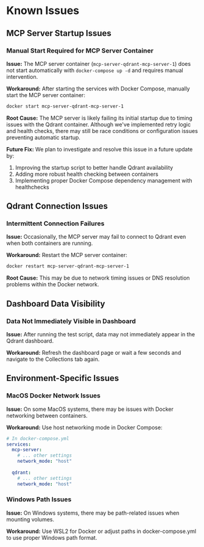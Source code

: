 # Known Issues

## MCP Server Startup Issues

### Manual Start Required for MCP Server Container

**Issue:** The MCP server container (`mcp-server-qdrant-mcp-server-1`) does not start automatically with `docker-compose up -d` and requires manual intervention.

**Workaround:** After starting the services with Docker Compose, manually start the MCP server container:

```bash
docker start mcp-server-qdrant-mcp-server-1
```

**Root Cause:** The MCP server is likely failing its initial startup due to timing issues with the Qdrant container. Although we've implemented retry logic and health checks, there may still be race conditions or configuration issues preventing automatic startup.

**Future Fix:** We plan to investigate and resolve this issue in a future update by:
1. Improving the startup script to better handle Qdrant availability
2. Adding more robust health checking between containers
3. Implementing proper Docker Compose dependency management with healthchecks

## Qdrant Connection Issues

### Intermittent Connection Failures

**Issue:** Occasionally, the MCP server may fail to connect to Qdrant even when both containers are running.

**Workaround:** Restart the MCP server container:

```bash
docker restart mcp-server-qdrant-mcp-server-1
```

**Root Cause:** This may be due to network timing issues or DNS resolution problems within the Docker network.

## Dashboard Data Visibility

### Data Not Immediately Visible in Dashboard

**Issue:** After running the test script, data may not immediately appear in the Qdrant dashboard.

**Workaround:** Refresh the dashboard page or wait a few seconds and navigate to the Collections tab again.

## Environment-Specific Issues

### MacOS Docker Network Issues

**Issue:** On some MacOS systems, there may be issues with Docker networking between containers.

**Workaround:** Use host networking mode in Docker Compose:

```yaml
# In docker-compose.yml
services:
  mcp-server:
    # ... other settings
    network_mode: "host"
  
  qdrant:
    # ... other settings
    network_mode: "host"
```

### Windows Path Issues

**Issue:** On Windows systems, there may be path-related issues when mounting volumes.

**Workaround:** Use WSL2 for Docker or adjust paths in docker-compose.yml to use proper Windows path format. 